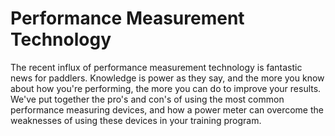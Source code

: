 # Performance Measurement Technology

The recent influx of performance measurement technology is fantastic news for paddlers. Knowledge is power as they say, and the more you know about how you're performing, the more you can do to improve your results. We've put together the pro's and con's of using the most common performance measuring devices, and how a power meter can overcome the weaknesses of using these devices in your training program.